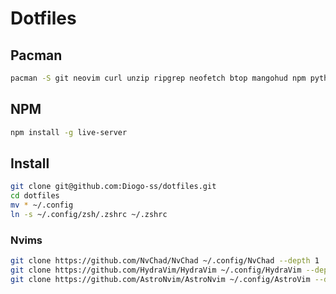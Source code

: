 # Dotfiles

## Pacman
```sh
pacman -S git neovim curl unzip ripgrep neofetch btop mangohud npm python python-pip 
```

## NPM
```sh
npm install -g live-server
```

## Install
```sh
git clone git@github.com:Diogo-ss/dotfiles.git
cd dotfiles
mv * ~/.config
ln -s ~/.config/zsh/.zshrc ~/.zshrc
```

### Nvims
```sh
git clone https://github.com/NvChad/NvChad ~/.config/NvChad --depth 1
git clone https://github.com/HydraVim/HydraVim ~/.config/HydraVim --depth 1
git clone https://github.com/AstroNvim/AstroNvim ~/.config/AstroVim --depth 1
```
